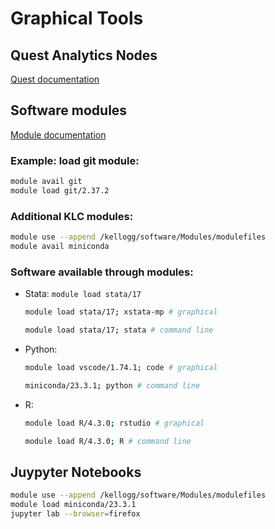 # Graphical Tools

## Quest Analytics Nodes

[Quest documentation](https://www.it.northwestern.edu/departments/it-services-support/research/computing/quest/)

## Software modules 

[Module documentation](https://www.it.northwestern.edu/departments/it-services-support/research/computing/quest-software-and-applications.html)

### Example: load git module:

```bash
module avail git
module load git/2.37.2
```

### Additional KLC modules:

```bash
module use --append /kellogg/software/Modules/modulefiles
module avail miniconda
```

### Software available through modules:

- Stata: ```module load stata/17```
    ```bash
    module load stata/17; xstata-mp # graphical
    ```
    ```bash
    module load stata/17; stata # command line
    ```
    
- Python: 
    ```bash
    module load vscode/1.74.1; code # graphical
    ```
    ```bash
    miniconda/23.3.1; python # command line
    ```
- R: 
    ```bash
    module load R/4.3.0; rstudio # graphical
    ```
    ```bash
    module load R/4.3.0; R # command line
    ```

## Juypyter Notebooks

```bash
module use --append /kellogg/software/Modules/modulefiles
module load miniconda/23.3.1
jupyter lab --browser=firefox
```
